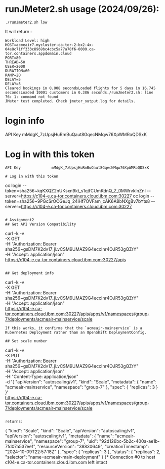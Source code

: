 # runJMeter2.sh usage (2024/09/26):

```
./runJmeter2.sh low
```

It will return :
```
Workload Level: high
HOST=acmeair7.mycluster-ca-tor-2-bx2-4x-04e8c71ff333c8969bc4cbc5a77a70f6-0000.ca-tor.containers.appdomain.cloud
PORT=80
THREAD=50
USER=2000
DURATION=60
RAMP=20
DELAY=5
DELAY=5
Cleared bookings in 0.008 secondsLoaded flights for 5 days in 16.745 secondsLoaded 10001 customers in 0.386 seconds./runJmeter2.sh: line 76: 1: command not found
JMeter test completed. Check jmeter_output.log for details.
```


# login info
API Key              mMdgK_7zUpsjHuRmBuQaut8GqecNMqw76XpWMRoQDSxK

# Log in with this token
```
API Key              mMdgK_7zUpsjHuRmBuQaut8GqecNMqw76XpWMRoQDSxK

# Log in with this token
```
oc login --token=sha256~kqKXQZ2nUKsxn9kt_s1qtfCUmKdnQ_Z_0MWrvkInZnI --server=https://c104-e.ca-tor.containers.cloud.ibm.com:30227
oc login --token=sha256~9PGcSrOCGeJq_24iHf7OVFam_cAK6A8bNXgBv7bYts8 --server=https://c104-e.ca-tor.containers.cloud.ibm.com:30227


```

# Assignment2
## Get API Version Compatibility
```
curl -k -v \
-X GET \
-H "Authorization: Bearer sha256~gsDM7K2dv17_jLvCSM9UMAZ9G4eccInr4OJR53gQZrY" \
-H "Accept: application/json" \
https://c104-e.ca-tor.containers.cloud.ibm.com:30227/apis

```

## Get deployment info
```
curl -k -v \
-X GET \
-H "Authorization: Bearer sha256~gsDM7K2dv17_jLvCSM9UMAZ9G4eccInr4OJR53gQZrY" \
-H "Accept: application/json" \
https://c104-e.ca-tor.containers.cloud.ibm.com:30227/apis/apps/v1/namespaces/group-7/deployments/acmeair-mainservice/scale

```
If this works, it confirms that the `acmeair-mainservice` is a Kubernetes Deployment rather than an OpenShift DeploymentConfig.

## Set scale number
```
curl -k -v \
-X PUT \
-H "Authorization: Bearer sha256~gsDM7K2dv17_jLvCSM9UMAZ9G4eccInr4OJR53gQZrY" \
-H "Accept: application/json" \
-H "Content-Type: application/json" \
-d '{
      "apiVersion": "autoscaling/v1",
      "kind": "Scale",
      "metadata": {
        "name": "acmeair-mainservice",
        "namespace": "group-7"
      },
      "spec": {
        "replicas": 3
      }
    }' \
https://c104-e.ca-tor.containers.cloud.ibm.com:30227/apis/apps/v1/namespaces/group-7/deployments/acmeair-mainservice/scale

```

returns:
```
{
  "kind": "Scale",
  "kind": "Scale",
  "apiVersion": "autoscaling/v1",
  "apiVersion": "autoscaling/v1",
  "metadata": {
    "name": "acmeair-mainservice",
    "namespace": "group-7",
    "uid": "92d126bc-5b2c-400a-ae1b-7fd07a537eef",
    "resourceVersion": "38830649",
    "creationTimestamp": "2024-10-09T22:57:18Z"
  },
  "spec": {
    "replicas": 3
  },
  "status": {
    "replicas": 2,
    "selector": "name=acmeair-main-deployment"
  }
}* Connection #0 to host c104-e.ca-tor.containers.cloud.ibm.com left intact
```
